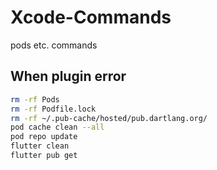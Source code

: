 # Xcode-Commands
pods etc. commands


## When plugin error
```sh
rm -rf Pods
rm -rf Podfile.lock
rm -rf ~/.pub-cache/hosted/pub.dartlang.org/
pod cache clean --all
pod repo update
flutter clean
flutter pub get
```
